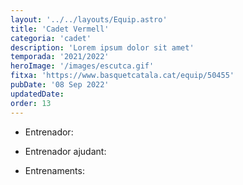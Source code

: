 ```yaml
---
layout: '../../layouts/Equip.astro'
title: 'Cadet Vermell'
categoria: 'cadet'
description: 'Lorem ipsum dolor sit amet'
temporada: '2021/2022'
heroImage: '/images/escutca.gif'
fitxa: 'https://www.basquetcatala.cat/equip/50455'
pubDate: '08 Sep 2022'
updatedDate:
order: 13
---
```


- Entrenador:

- Entrenador ajudant:

- Entrenaments:
